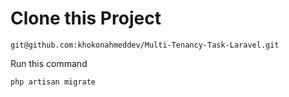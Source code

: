 Clone this Project
==================

```
git@github.com:khokonahmeddev/Multi-Tenancy-Task-Laravel.git
```
Run this command

```
php artisan migrate
```
